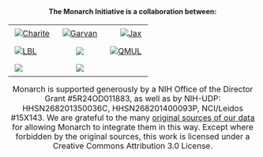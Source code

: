 <div class="partners-section">

#### The **Monarch Initiative** is a collaboration between:

| | | |
|:---|:---:|---:|
| [![Charite](/img/teams/charite.png)](https://www.charite.de/en/) | [![Garvan](/img/teams/garvan.png)](https://www.garvan.org.au/) | [![Jax](/img/teams/jackson.png)](https://www.jax.org/) |
| [![LBL](/img/teams/lbnl.jpeg)](https://www.lbl.gov/) | [![](/img/teams/ohsu.gif)](https://www.ohsu.edu/) | [![QMUL](/img/teams/qmul.png)](http://www.smd.qmul.ac.uk) |
| [![](/img/teams/renci.png)](https://renci.org/) | [![](/img/teams/sanger.png)](http://www.sanger.ac.uk/) |  |

Monarch is supported generously by a NIH Office of the Director Grant #5R24OD011883, as well as by NIH-UDP: HHSN268201350036C, HHSN268201400093P, NCI/Leidos #15X143. We are grateful to the many [original sources of our data](/about/sources) for allowing Monarch to integrate them in this way. Except where forbidden by the original sources, this work is licensed under a Creative Commons Attribution 3.0 License.

</div>


<style lang="scss">
@import "~@/style/variables";

div.partners-section {
  padding: 15px 0;
  background: $home-section-light-bg;
  text-align: center;

  p {
    font-size: 1rem;
    line-height: 1.2rem;
  }

  table {
    margin: auto;
    text-align: center;
    td a img {
      max-width: 120px;
      margin: 5px;
    }

    @media(min-width:$grid-float-breakpoint) {
      td a img {
        max-width: 200px;
      }
    }
  }
}
</style>
